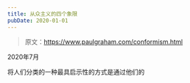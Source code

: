 ```yaml
---
title: 从众主义的四个象限
pubDate: 2020-01-01
---
```


> 原文：https://www.paulgraham.com/conformism.html 

            
2020年7月

将人们分类的一种最具启示性的方式是通过他们的